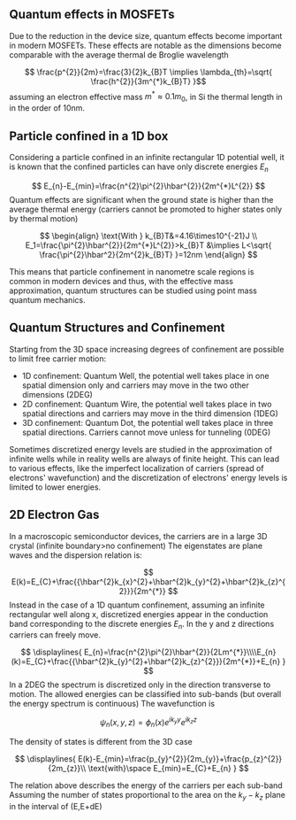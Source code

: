 ## Quantum effects in MOSFETs

Due to the reduction in the device size, quantum effects become important in modern MOSFETs.
These effects are notable as the dimensions become comparable with the average thermal de Broglie wavelength 

$$
\frac{p^{2}}{2m}=\frac{3}{2}k_{B}T \implies \lambda_{th}=\sqrt{ \frac{h^{2}}{3m^{*}k_{B}T} }$$
assuming an electron effective mass $m^{*}\approx 0.1 m_{0}$, in Si the thermal length in in the order of 10nm.

## Particle confined in a 1D box

Considering a particle confined in an infinite rectangular 1D potential well, it is known that the confined particles can have only discrete energies $E_{n}$ 

$$
E_{n}-E_{min}=\frac{n^{2}\pi^{2}\hbar^{2}}{2m^{*}L^{2}}
$$
Quantum effects are significant when the ground state is higher than the average thermal energy (carriers cannot be promoted to higher states only by thermal motion)


$$
\begin{align}
\text{With  } k_{B}T&=4.16\times10^{-21}J \\
E_1=\frac{\pi^{2}\hbar^{2}}{2m^{*}L^{2}}>k_{B}T &\implies L<\sqrt{ \frac{\pi^{2}\hbar^2}{2m^{2}k_{B}T} }=12nm
\end{align}
$$

This means that particle confinement in nanometre scale regions is common in modern devices and thus, with the effective mass approximation, quantum structures can be studied using point mass quantum mechanics.

## Quantum Structures and Confinement

Starting from the 3D space increasing degrees of confinement are possible to limit free carrier motion:
- 1D confinement: Quantum Well, the potential well takes place in one spatial dimension only and carriers may move in the two other dimensions (2DEG)
- 2D confinement: Quantum Wire, the potential well takes place in two spatial directions and carriers may move in the third dimension (1DEG)
- 3D confinement: Quantum Dot, the potential well takes place in three spatial directions. Carriers cannot move unless for tunneling (0DEG)

Sometimes discretized energy levels are studied in the approximation of infinite wells while in reality wells are always of finite height.
This can lead to various effects, like the imperfect localization of carriers (spread of electrons' wavefunction) and the discretization of electrons' energy levels is limited to lower energies.

## 2D Electron Gas

In a macroscopic semiconductor devices, the carriers are in a large 3D crystal (infinite boundary>no confinement) The eigenstates are plane waves and the dispersion relation is:

$$
E(k)=E_{C}+\frac{{\hbar^{2}k_{x}^{2}+\hbar^{2}k_{y}^{2}+\hbar^{2}k_{z}^{2}}}{2m^{*}}
$$
Instead in the case of a 1D quantum confinement, assuming an infinite rectangular well along x, discretized energies appear in the conduction band corresponding to the discrete energies $E_{n}$. In the y and z directions carriers can freely move.

$$
\displaylines{
E_{n}=\frac{n^{2}\pi^{2}\hbar^{2}}{2Lm^{*}}\\\\E_{n}(k)=E_{C}+\frac{{\hbar^{2}k_{y}^{2}+\hbar^{2}k_{z}^{2}}}{2m^{*}}+E_{n}
}
$$
In a 2DEG the spectrum is discretized only in the direction transverse to motion. The allowed energies can be classified into sub-bands (but overall the energy spectrum is continuous) 
The wavefunction is 

$$
\psi_{n}(x,y,z)=\phi_{n}(x)e^{ik_{y}y}e^{ik_{z}z}
$$

The density of states is different from the 3D case


$$
\displaylines{
E(k)-E_{min}=\frac{p_{y}^{2}}{2m_{y}}+\frac{p_{z}^{2}}{2m_{z}}\\
\text{with}\space E_{min}=E_{C}+E_{n} 
}
$$

The relation above describes the energy of the carriers per each sub-band
Assuming the number of states proportional to the area on the $k_{y}-k_{z}$ plane in the interval of (E,E+dE) 